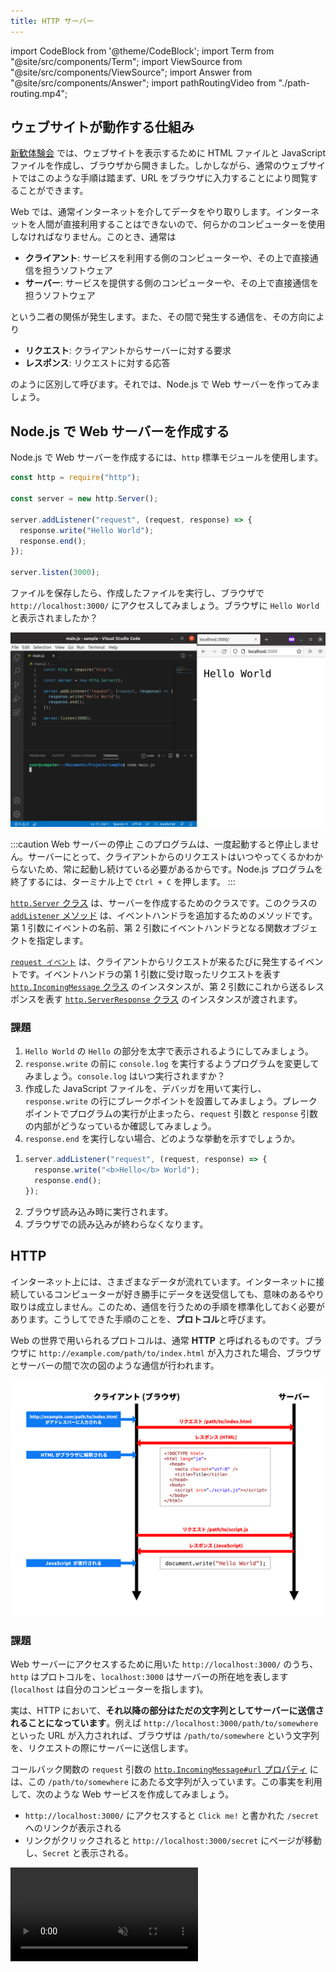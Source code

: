 ```yaml
---
title: HTTP サーバー
---
```

import CodeBlock from '@theme/CodeBlock';
import Term from "@site/src/components/Term";
import ViewSource from "@site/src/components/ViewSource";
import Answer from "@site/src/components/Answer";
import pathRoutingVideo from "./path-routing.mp4";

## ウェブサイトが動作する仕組み

[新歓体験会](../../1-trial-session/index.md) では、ウェブサイトを表示するために HTML ファイルと JavaScript ファイルを作成し、ブラウザから開きました。しかしながら、通常のウェブサイトではこのような手順は踏まず、URL をブラウザに入力することにより閲覧することができます。

Web では、通常インターネットを介してデータをやり取りします。インターネットを人間が直接利用することはできないので、何らかのコンピューターを使用しなければなりません。このとき、通常は

- **クライアント**: サービスを利用する側のコンピューターや、その上で直接通信を担うソフトウェア
- **サーバー**: サービスを提供する側のコンピューターや、その上で直接通信を担うソフトウェア

という二者の関係が発生します。また、その間で発生する通信を、その方向により

- **リクエスト**: クライアントからサーバーに対する要求
- **レスポンス**: リクエストに対する応答

のように区別して呼びます。それでは、Node.js で Web サーバーを作ってみましょう。

## Node.js で Web サーバーを作成する

Node.js で Web サーバーを作成するには、`http` 標準<Term type="javascriptModule">モジュール</Term>を使用します。

```javascript title=main.js
const http = require("http");

const server = new http.Server();

server.addListener("request", (request, response) => {
  response.write("Hello World");
  response.end();
});

server.listen(3000);
```

ファイルを保存したら、作成したファイルを実行し、ブラウザで `http://localhost:3000/` にアクセスしてみましょう。ブラウザに `Hello World` と表示されましたか？

![HTTPサーバー](./http-server.png)

:::caution Web サーバーの停止
このプログラムは、一度起動すると停止しません。サーバーにとって、クライアントからのリクエストはいつやってくるかわからないため、常に起動し続けている必要があるからです。Node.js プログラムを終了するには、ターミナル上で `Ctrl + C` を押します。
:::

[`http.Server` クラス](https://nodejs.org/api/http.html#class-httpserver) は、サーバーを作成するためのクラスです。このクラスの [`addListener` メソッド](https://nodejs.org/api/events.html#emitteraddlistenereventname-listener) は、イベントハンドラを追加するためのメソッドです。第 1 引数にイベントの名前、第 2 引数にイベントハンドラとなる関数オブジェクトを指定します。

[`request イベント`](https://nodejs.org/api/http.html#event-request) は、クライアントからリクエストが来るたびに発生するイベントです。イベントハンドラの第 1 引数に受け取ったリクエストを表す [`http.IncomingMessage` クラス](https://nodejs.org/api/http.html#class-httpincomingmessage) のインスタンスが、第 2 引数にこれから送るレスポンスを表す [`http.ServerResponse` クラス](https://nodejs.org/api/http.html#class-httpserverresponse) のインスタンスが渡されます。

### 課題

1. `Hello World` の `Hello` の部分を太字で表示されるようにしてみましょう。
2. `response.write` の前に `console.log` を実行するようプログラムを変更してみましょう。`console.log` はいつ実行されますか？
3. 作成した JavaScript ファイルを、デバッガを用いて実行し、`response.write` の行にブレークポイントを設置してみましょう。ブレークポイントでプログラムの実行が止まったら、`request` 引数と `response` 引数の内部がどうなっているか確認してみましょう。
4. `response.end` を実行しない場合、どのような挙動を示すでしょうか。

<Answer>

<ol>
  <li>

```javascript
server.addListener("request", (request, response) => {
  response.write("<b>Hello</b> World");
  response.end();
});
```
<ViewSource path="/docs/3-web-servers/04-http-server/_samples/bold" noCodeSandbox />

  </li>
  <li>
    ブラウザ読み込み時に実行されます。
  </li>
  <li value="4">
    ブラウザでの読み込みが終わらなくなります。
  </li>
</ol>

</Answer>

## HTTP

インターネット上には、さまざまなデータが流れています。インターネットに接続しているコンピューターが好き勝手にデータを送受信しても、意味のあるやり取りは成立しません。このため、通信を行うための手順を標準化しておく必要があります。こうしてできた手順のことを、**プロトコル**と呼びます。

Web の世界で用いられるプロトコルは、通常 **HTTP** と呼ばれるものです。ブラウザに `http://example.com/path/to/index.html` が入力された場合、ブラウザとサーバーの間で次の図のような通信が行われます。

![HTTP](./basic-http.png)

### 課題

Web サーバーにアクセスするために用いた `http://localhost:3000/` のうち、`http` はプロトコルを、`localhost:3000` はサーバーの所在地を表します (`localhost` は自分のコンピューターを指します)。

実は、HTTP において、**それ以降の部分はただの文字列としてサーバーに送信されることになっています**。例えば `http://localhost:3000/path/to/somewhere` といった URL が入力されれば、ブラウザは `/path/to/somewhere` という文字列を、リクエストの際にサーバーに送信します。

コールバック関数の `request` 引数の [`http.IncomingMessage#url` プロパティ](https://nodejs.org/api/http.html#messageurl) には、この `/path/to/somewhere` にあたる文字列が入っています。この事実を利用して、次のような Web サービスを作成してみましょう。

- `http://localhost:3000/` にアクセスすると `Click me!` と書かれた `/secret` へのリンクが表示される
- リンクがクリックされると `http://localhost:3000/secret` にページが移動し、`Secret` と表示される。

<video src={pathRoutingVideo} controls autoPlay muted loop />

<ViewSource path="/docs/3-web-servers/04-http-server/_samples/secret" noCodeSandbox />
